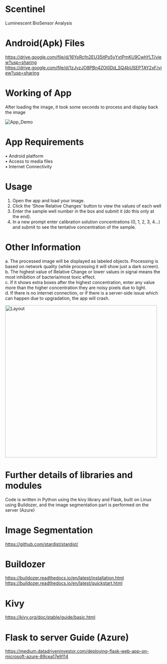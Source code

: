 # Scentinel
Luminescent BioSensor Analysis

# Android(Apk) Files
https://drive.google.com/file/d/16YoRcfn2EU35itPo5yYxtPmKU9CwhYLT/view?usp=sharing<br />
https://drive.google.com/file/d/1zJyzJO8PBn4ZOl0Dd_SQ4bUSEPTAY2xF/view?usp=sharing<br />

# Working of App
After loading the image, it took some seconds to process and display back the image

![App_Demo](https://github.com/faisalnazir1213/Scentinel/assets/66552427/a5c7b491-dbb9-49b3-aa06-1b96dd588ee3)<br />

# App Requirements<br />

•	Android platform<br />
•	Access to media files<br />
•	Internet Connectivity<br />

# Usage

1. Open the app and load your image.
2. Click the ‘Show Relative Changes' button to view the values of each well
3. Enter the sample well number in the box and submit it (do this only at the end).
4. In a new prompt enter calibration solution concentrations (0, 1, 2, 3, 4...) and submit to see the tentative concentration of the sample.

# Other Information
a. The processed image will be displayed as labeled objects. Processing is based on network quality (while processing it will show just a dark screen).<br />
b. The highest value of Relative Change or lower values in signal means the most inhibition of bacteria/most toxic effect.<br />
c. If it shows extra boxes after the highest concentration, enter any value more than the higher concentration they are noisy pixels due to light. <br />
d. If there is no internet connection, or if there is a server-side issue which can happen due to upgradation, the app will crash.<br />


<img width="488" alt="Layout" src="https://github.com/faisalnazir1213/Scentinel/assets/66552427/efc473a9-5feb-4d12-8b1d-bc5a579b997b">


# Further details of libraries and modules

Code is written in Python using the kivy library and Flask, built on Linux using Buildozer, and the image segmentation part is performed on the server (Azure)

# Image Segmentation
https://github.com/stardist/stardist/

# Buildozer
https://buildozer.readthedocs.io/en/latest/installation.html <br />
https://buildozer.readthedocs.io/en/latest/quickstart.html  <br />

# Kivy 
https://kivy.org/doc/stable/guide/basic.html

# Flask to server Guide (Azure)
https://medium.datadriveninvestor.com/deploying-flask-web-app-on-microsoft-azure-89cea17e9114


